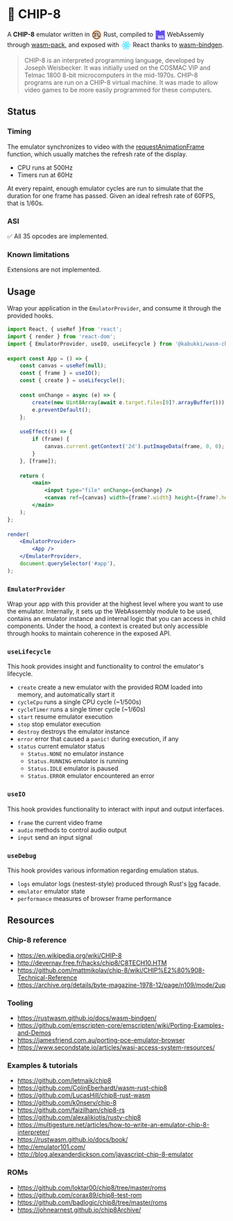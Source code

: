 # 💾 CHIP-8

A **CHIP-8** emulator written in <img align="center" src="https://raw.githubusercontent.com/kabukki/kabukki/master/icons/rust.svg"/> Rust, compiled to <img align="center" src="https://raw.githubusercontent.com/kabukki/kabukki/master/icons/wasm.svg"/> WebAssemly through [wasm-pack](https://github.com/rustwasm/wasm-pack), and exposed with <img align="center" src="https://raw.githubusercontent.com/kabukki/kabukki/master/icons/react.svg"/> React thanks to [wasm-bindgen](https://github.com/rustwasm/wasm-bindgen).

> CHIP-8 is an interpreted programming language, developed by Joseph Weisbecker. It was initially used on the COSMAC VIP and Telmac 1800 8-bit microcomputers in the mid-1970s. CHIP-8 programs are run on a CHIP-8 virtual machine. It was made to allow video games to be more easily programmed for these computers.

## Status

### Timing

The emulator synchronizes to video with the [requestAnimationFrame](https://developer.mozilla.org/en-US/docs/Web/API/Window/requestAnimationFrame) function, which usually matches the refresh rate of the display.
- CPU runs at 500Hz
- Timers run at 60Hz

At every repaint, enough emulator cycles are run to simulate that the duration for one frame has passed. Given an ideal refresh rate of 60FPS, that is 1/60s.

### ASI

✅ All 35 opcodes are implemented.

### Known limitations

Extensions are not implemented.

## Usage

Wrap your application in the `EmulatorProvider`, and consume it through the provided hooks.

```jsx
import React, { useRef }from 'react';
import { render } from 'react-dom';
import { EmulatorProvider, useIO, useLifecycle } from '@kabukki/wasm-chip8';

export const App = () => {
    const canvas = useRef(null);
    const { frame } = useIO();
    const { create } = useLifecycle();

    const onChange = async (e) => {
        create(new Uint8Array(await e.target.files[0]?.arrayBuffer()));
        e.preventDefault();
    };

    useEffect(() => {
        if (frame) {
            canvas.current.getContext('2d').putImageData(frame, 0, 0);
        }
    }, [frame]);

    return (
        <main>
            <input type="file" onChange={onChange} />
            <canvas ref={canvas} width={frame?.width} height={frame?.height} />
        </main>
    );
};

render(
    <EmulatorProvider>
        <App />
    </EmulatorProvider>,
    document.querySelector('#app'),
);
```

### `EmulatorProvider`

Wrap your app with this provider at the highest level where you want to use the emulator. Internally, it sets up the WebAssembly module to be used, contains an emulator instance and internal logic that you can access in child components. Under the hood, a context is created but only accessible through hooks to maintain coherence in the exposed API.

### `useLifecycle`

This hook provides insight and functionality to control the emulator's lifecycle.

- `create` create a new emulator with the provided ROM loaded into memory, and automatically start it
- `cycleCpu` runs a single CPU cycle (~1/500s)
- `cycleTimer` runs a single timer cycle (~1/60s)
- `start` resume emulator execution
- `stop` stop emulator execution
- `destroy` destroys the emulator instance
- `error` error that caused a `panic!` during execution, if any
- `status` current emulator status
    - `Status.NONE` no emulator instance
    - `Status.RUNNING` emulator is running
    - `Status.IDLE` emulator is paused
    - `Status.ERROR` emulator encountered an error

### `useIO`

This hook provides functionality to interact with input and output interfaces.

- `frame` the current video frame
- `audio` methods to control audio output
- `input` send an input signal

### `useDebug`

This hook provides various information regarding emulation status.

- `logs` emulator logs (nestest-style) produced through Rust's [log](https://crates.io/crates/log) facade.
- `emulator` emulator state
- `performance` measures of browser frame performance

## Resources

### Chip-8 reference

- https://en.wikipedia.org/wiki/CHIP-8
- http://devernay.free.fr/hacks/chip8/C8TECH10.HTM
- https://github.com/mattmikolay/chip-8/wiki/CHIP%E2%80%908-Technical-Reference
- https://archive.org/details/byte-magazine-1978-12/page/n109/mode/2up

### Tooling

- https://rustwasm.github.io/docs/wasm-bindgen/
- https://github.com/emscripten-core/emscripten/wiki/Porting-Examples-and-Demos
- https://jamesfriend.com.au/porting-pce-emulator-browser
- https://www.secondstate.io/articles/wasi-access-system-resources/

### Examples & tutorials

- https://github.com/letmaik/chip8
- https://github.com/ColinEberhardt/wasm-rust-chip8
- https://github.com/LucasHill/chip8-rust-wasm
- https://github.com/k0nserv/chip-8
- https://github.com/faizilham/chip8-rs
- https://github.com/alexalikiotis/rusty-chip8
- https://multigesture.net/articles/how-to-write-an-emulator-chip-8-interpreter/
- https://rustwasm.github.io/docs/book/
- http://emulator101.com/
- http://blog.alexanderdickson.com/javascript-chip-8-emulator

### ROMs

- https://github.com/loktar00/chip8/tree/master/roms
- https://github.com/corax89/chip8-test-rom
- https://github.com/badlogic/chip8/tree/master/roms
- https://johnearnest.github.io/chip8Archive/
